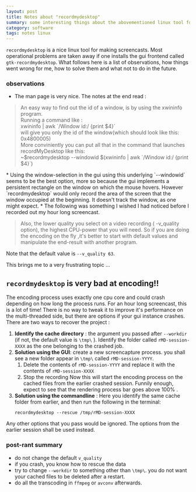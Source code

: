 ```yaml
---
layout: post
title: Notes about "recordmydesktop"
summary: some interesting things about the abovementioned linux tool for screencapture
category: software
tags: notes linux
---
```

`recordmydesktop` is a nice linux tool for making screencasts. Most operational problems are taken away if one installs the gui frontend called `gtk-recordmydesktop`. What follows here is a list of observations, how things went wrong for me, how to solve them and what not to do in the future.

### observations

* The man page is very nice. The notes at the end read :
<blockquote> An easy way to find out the id of a window, is by using the xwininfo program. <br> Running a command like :  <br> xwininfo | awk ´/Window id:/ {print $4}´  <br> will give you only the id of the window(which should look like this: 0x4800005) <br>  More conviniently you can put all that in the command that  launches  recordMyDesktop   like this:  <br> ~$recordmydesktop --windowid $(xwininfo | awk ´/Window id:/ {print $4}´)   </blockquote>
* Using the window-selection in the gui using this underlying `--windowid` seems to be the best option, more so because the gui implements a persistent rectangle on the window on which the mouse hovers. However `recordmydesktop` would only record the area of the screen that the window occupied at the beginning. It doesn't track the window, as one might expect.  
* The following was something I wished I had noticed before I recorded out my hour long screencast.

 > Also, the lower quality you select on a video recording ( -v_quality option), the
 > highest CPU-power that you will need.
 > So if you are doing the encoding on the fly ,it's better to start with default values
 > and manipulate the end-result with another program.

 Note that the default value is `--v_quality 63`.
 
 This brings me to a very frustrating topic ...

## `recordmydesktop` is very bad at encoding!!

The encoding process uses exactly one cpu core and could crash depending on how long the process runs. For an hour long screencast, this is a lot of time! There is no way to tweak it to improve it's performance on the multi-threaded side, but there are options if your gui instance crashes. There are two ways to recover the project :

 1. **Identify the cache directory** : the argument you passed after `--workdir` (if not, the default value is `\tmp\` ). Identify the folder called `rMD-session-XXXX` as the one belonging to the crashed job.
 2. **Solution using the GUI**: create a new screencapture process. you shall see a new folder appear in `\tmp\` called `rMD-session-YYYY`.
    1. Delete the contents of `rMD-session-YYYY` and replace it with the contents of `rMD-session-XXXX`
    2. Stop the recording
Now this will start the encoding process on the cached files from the earlier crashed session. Funnily enough, expect to see that the rendering process bar goes above 100% .
 3. **Solution using the commandline** : Here you identify the same cache folder from earlier, and then run the following in the terminal:
    ```
    recordmydesktop --rescue /tmp/rMD-session-XXXX
    ```
 Any other options that you pass would be ignored. The options from the earlier session shall be used instead.

### post-rant summary

* do not change the default `v_quality`
* if you crash, you know how to rescue the data 
* try to change `--workdir` to something other than `\tmp\`. you do not want your cached files to be deleted after a restart.
* do all the transcoding in `ffmpeg` or `avconv` afterwards. 

